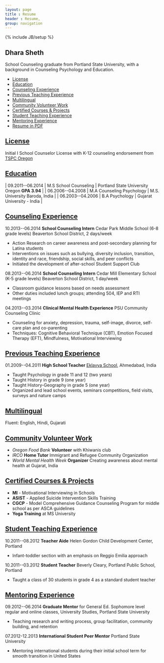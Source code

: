 ```yaml
---
layout: page
title : Resume
header : Resume,
group: navigation
---
```

{% include JB/setup %}

## Dhara Sheth

School Counseling graduate from Portland State University, with a background in Counseling Psychology and Education.

* [License](#license)
* [Education](#education)
* [Counseling Experience](#counseling-experience)
* [Previous Teaching Experience](#previous-teaching-experience)
* [Multilingual](#multilingual)
* [Community Volunteer Work](#community-volunteer-work)
* [Certified Courses & Projects](#certified-courses--projects)
* [Student Teaching Experience](#student-teaching-experience)
* [Mentoring Experience](#mentoring-experience)
* [Resume in PDF](/assets/images/sheth.dhara.pdf)


## [License]()

Initial I School Counselor License with K-12 counseling endorsement from [TSPC Oregon](http://www.oregon.gov/TSPC/Pages/index.aspx)

## [Education]()

| 09.2011--06.2014 | M.S School Counseling     | Portland State University Oregon **GPA 3.94** |
| 06.2006--04.2008 | M.A Counseling Psychology | M.S. University Baroda, India |
| 06.2003--04.2006 | B.A Psychology            | Gujarat University - India  |

## [Counseling Experience]()

10.2013--06.2014 **School Counseling Intern** Cedar Park Middle School (6-8 grade levels) Beaverton School District, 2 days/week

* Action Research on career awareness and post-secondary planning for Latina students
* Interventions on issues such as bullying, diversity inclusion, transition, identity and race, friendship, social skills, and peer conflicts
* Initiated the development of after-school Student Support Club

08.2013--06.2014 **School Counseling Intern** Cedar Mill Elementary School (K-5 grade levels)  Beaverton School District, 1 day/week

* Classroom guidance lessons based on needs assessment
* Other duties included lunch groups; attending 504, IEP and RTI meetings

04.2013--03.2014 **Clinical Mental Health Experience** PSU Community Counseling Clinic

* Counseling for anxiety, depression, trauma, self-image, divorce, self-care plan and co-parenting
* Techniques: Cognitive  Behavioral Technique (CBT), Emotion Focused Therapy (EFT), Mindfulness, Motivational Interviewing

## [Previous Teaching Experience]()

01.2009--04.2011 **High School Teacher** [Eklavya School](www.eklavya.org), Ahmedabad, India

* Taught Psychology in grade 11 and 12 (two years)
* Taught History in grade 9 (one year)
* Taught History-Geography in grade 5 (one year)
* Organized and lead school events, seminars  competitions, field visits, surveys and nature camps

## [Multilingual]()

Fluent: English, Hindi, Gujarati

## [Community Volunteer Work]()

* *Oregon Food Bank* **Volunteer** with Khiwanis club 
* *IRCO* **Home Tutor** Immigrant and Refugee Community Organization
* *World Mental Health Week* **Organizer** Creating awareness about mental health at Gujarat, India

## [Certified Courses & Projects]()

* **MI** - Motivational Interviewing in Schools
* **ASIST** - Applied Suicide Intervention Skills Training
* **CGCP** - Model Comprehensive Guidance  Counseling Program for middle school as per ASCA guidelines
* **Yoga Training** at MS University

## [Student Teaching Experience]()

10.2011--08.2012 **Teacher Aide** Helen Gordon Child Development Center, Portland 

* Infant-toddler section with an emphasis on Reggio Emilia approach

10.2011--03.2012 **Student Teacher** Beverly Cleary, Portland Public School, Portland

* Taught a class of 30 students in grade 4 as a standard student teacher

## [Mentoring Experience]()

09.2012--06.2014 **Graduate Mentor** for General Ed. Sophomore level regular and online classes, University Studies, Portland State University

* Teaching research and writing process, group facilitation, community building, and retention

07.2012-12.2013 **International Student Peer Mentor** Portland State University

* Mentoring international students during their initial school term for smooth transition in United States

